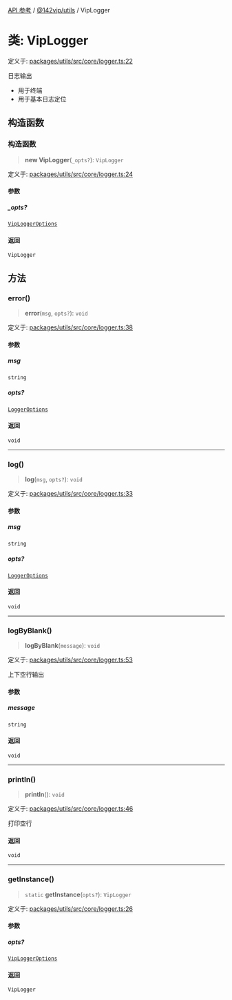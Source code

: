 [API 参考](../wiki/Home) / [@142vip/utils](../wiki/@142vip.utils) / VipLogger

# 类: VipLogger

定义于: [packages/utils/src/core/logger.ts:22](https://github.com/142vip/core-x/blob/58a4aca72f73ebc92491a458c9b83754486dc296/packages/utils/src/core/logger.ts#L22)

日志输出

* 用于终端
* 用于基本日志定位

## 构造函数

### 构造函数

> **new VipLogger**(`_opts?`): `VipLogger`

定义于: [packages/utils/src/core/logger.ts:24](https://github.com/142vip/core-x/blob/58a4aca72f73ebc92491a458c9b83754486dc296/packages/utils/src/core/logger.ts#L24)

#### 参数

##### \_opts?

[`VipLoggerOptions`](../wiki/@142vip.utils.%E6%8E%A5%E5%8F%A3.VipLoggerOptions)

#### 返回

`VipLogger`

## 方法

### error()

> **error**(`msg`, `opts?`): `void`

定义于: [packages/utils/src/core/logger.ts:38](https://github.com/142vip/core-x/blob/58a4aca72f73ebc92491a458c9b83754486dc296/packages/utils/src/core/logger.ts#L38)

#### 参数

##### msg

`string`

##### opts?

[`LoggerOptions`](../wiki/@142vip.utils.%E6%8E%A5%E5%8F%A3.LoggerOptions)

#### 返回

`void`

***

### log()

> **log**(`msg`, `opts?`): `void`

定义于: [packages/utils/src/core/logger.ts:33](https://github.com/142vip/core-x/blob/58a4aca72f73ebc92491a458c9b83754486dc296/packages/utils/src/core/logger.ts#L33)

#### 参数

##### msg

`string`

##### opts?

[`LoggerOptions`](../wiki/@142vip.utils.%E6%8E%A5%E5%8F%A3.LoggerOptions)

#### 返回

`void`

***

### logByBlank()

> **logByBlank**(`message`): `void`

定义于: [packages/utils/src/core/logger.ts:53](https://github.com/142vip/core-x/blob/58a4aca72f73ebc92491a458c9b83754486dc296/packages/utils/src/core/logger.ts#L53)

上下空行输出

#### 参数

##### message

`string`

#### 返回

`void`

***

### println()

> **println**(): `void`

定义于: [packages/utils/src/core/logger.ts:46](https://github.com/142vip/core-x/blob/58a4aca72f73ebc92491a458c9b83754486dc296/packages/utils/src/core/logger.ts#L46)

打印空行

#### 返回

`void`

***

### getInstance()

> `static` **getInstance**(`opts?`): `VipLogger`

定义于: [packages/utils/src/core/logger.ts:26](https://github.com/142vip/core-x/blob/58a4aca72f73ebc92491a458c9b83754486dc296/packages/utils/src/core/logger.ts#L26)

#### 参数

##### opts?

[`VipLoggerOptions`](../wiki/@142vip.utils.%E6%8E%A5%E5%8F%A3.VipLoggerOptions)

#### 返回

`VipLogger`
